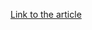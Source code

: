 [Link to the article](https://cybereason.com/blog/a-bazar-of-tricks-following-team9s-development-cycles)

